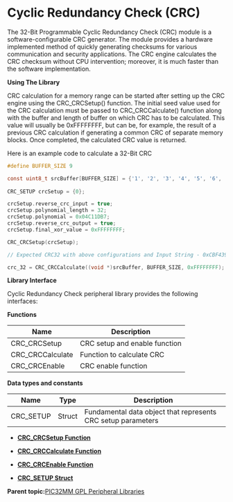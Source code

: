 # Cyclic Redundancy Check \(CRC\)

The 32-Bit Programmable Cyclic Redundancy Check \(CRC\) module is a software-configurable CRC generator. The module provides a hardware implemented method of quickly generating checksums for various communication and security applications. The CRC engine calculates the CRC checksum without CPU intervention; moreover, it is much faster than the software implementation.

**Using The Library**

CRC calculation for a memory range can be started after setting up the CRC engine using the CRC\_CRCSetup\(\) function. The initial seed value used for the CRC calculation must be passed to CRC\_CRCCalculate\(\) function along with the buffer and length of buffer on which CRC has to be calculated. This value will usually be 0xFFFFFFFF, but can be, for example, the result of a previous CRC calculation if generating a common CRC of separate memory blocks. Once completed, the calculated CRC value is returned.

Here is an example code to calculate a 32-Bit CRC

```c
#define BUFFER_SIZE 9

const uint8_t srcBuffer[BUFFER_SIZE] = {'1', '2', '3', '4', '5', '6', '7', '8', '9'};
    
CRC_SETUP crcSetup = {0};

crcSetup.reverse_crc_input = true;
crcSetup.polynomial_length = 32;
crcSetup.polynomial = 0x04C11DB7;
crcSetup.reverse_crc_output = true;
crcSetup.final_xor_value = 0xFFFFFFFF;

CRC_CRCSetup(crcSetup);

// Expected CRC32 with above configurations and Input String - 0xCBF43926

crc_32 = CRC_CRCCalculate((void *)srcBuffer, BUFFER_SIZE, 0xFFFFFFFF);
```

**Library Interface**

Cyclic Redundancy Check peripheral library provides the following interfaces:

**Functions**

|Name|Description|
|----|-----------|
|CRC\_CRCSetup|CRC setup and enable function|
|CRC\_CRCCalculate|Function to calculate CRC|
|CRC\_CRCEnable|CRC enable function|

**Data types and constants**

|Name|Type|Description|
|----|----|-----------|
|CRC\_SETUP|Struct|Fundamental data object that represents CRC setup parameters|

-   **[CRC\_CRCSetup Function](GUID-306C21AF-0E60-479E-B93D-4ADF004A8226.md)**  

-   **[CRC\_CRCCalculate Function](GUID-76650B5E-FD06-4951-9D7B-BEF048B8D356.md)**  

-   **[CRC\_CRCEnable Function](GUID-47441BFA-0CE5-4514-A3F6-E6D229A81DEE.md)**  

-   **[CRC\_SETUP Struct](GUID-048E5B8E-F3E8-46B0-B5F4-D10E78B82F1A.md)**  


**Parent topic:**[PIC32MM GPL Peripheral Libraries](GUID-1AE2B428-AA57-43A7-A52E-C35ABF67EDC4.md)

